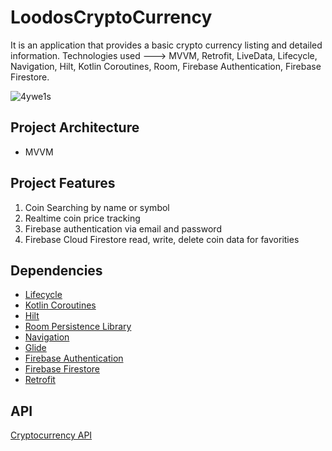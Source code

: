 # LoodosCryptoCurrency


It is an application that provides a basic crypto currency listing and detailed information.
Technologies used ---> MVVM, Retrofit, LiveData, Lifecycle, Navigation, Hilt, Kotlin Coroutines, Room, Firebase Authentication, Firebase Firestore.

![4ywe1s](https://user-images.githubusercontent.com/79416861/108634953-6cd45e80-748d-11eb-8bc5-513aa32b7447.gif)

## Project Architecture
- MVVM

## Project Features
1. Coin Searching by name or symbol
2. Realtime coin price tracking
3. Firebase authentication via email and password
4. Firebase Cloud Firestore read, write, delete coin data for favorities

## Dependencies


- [Lifecycle](https://developer.android.com/jetpack/androidx/releases/lifecycle)
- [Kotlin Coroutines](https://developer.android.com/kotlin/coroutines)
- [Hilt](https://developer.android.com/training/dependency-injection/hilt-android)
- [Room Persistence Library](https://developer.android.com/topic/libraries/architecture/room)
- [Navigation](https://developer.android.com/guide/navigation)
- [Glide](https://github.com/bumptech/glide)
- [Firebase Authentication](https://firebase.google.com/docs/auth)
- [Firebase Firestore](https://firebase.google.com/docs/firestore)
- [Retrofit](https://square.github.io/retrofit/)

## API
[Cryptocurrency API](https://www.coingecko.com/en/api)


